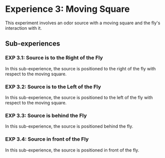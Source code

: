# Experience 3: Moving Square

This experiment involves an odor source with a moving square and the fly's interaction with it.

## Sub-experiences

### EXP 3.1: Source is to the Right of the Fly
In this sub-experience, the source is positioned to the right of the fly with respect to the moving square.

### EXP 3.2: Source is to the Left of the Fly
In this sub-experience, the source is positioned to the left of the fly with respect to the moving square.

### EXP 3.3: Source is behind the Fly
In this sub-experience, the source is positioned behind the fly.

### EXP 3.4: Source in front of the Fly
In this sub-experience, the source is positioned in front of the fly.
